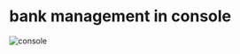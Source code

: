 # bank management in console


![console](https://user-images.githubusercontent.com/57767226/102715630-1acd5c00-42d7-11eb-8d7d-f5944a79b2b0.png)
